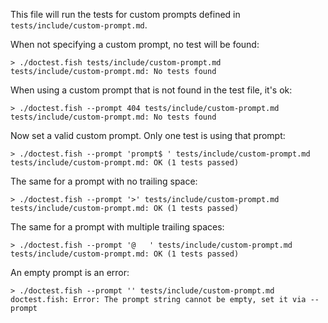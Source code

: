 This file will run the tests for custom prompts defined in `tests/include/custom-prompt.md`.

When not specifying a custom prompt, no test will be found:

    > ./doctest.fish tests/include/custom-prompt.md
    tests/include/custom-prompt.md: No tests found

When using a custom prompt that is not found in the test file, it's ok:

    > ./doctest.fish --prompt 404 tests/include/custom-prompt.md
    tests/include/custom-prompt.md: No tests found

Now set a valid custom prompt. Only one test is using that prompt:

    > ./doctest.fish --prompt 'prompt$ ' tests/include/custom-prompt.md
    tests/include/custom-prompt.md: OK (1 tests passed)

The same for a prompt with no trailing space:

    > ./doctest.fish --prompt '>' tests/include/custom-prompt.md
    tests/include/custom-prompt.md: OK (1 tests passed)

The same for a prompt with multiple trailing spaces:

    > ./doctest.fish --prompt '@   ' tests/include/custom-prompt.md
    tests/include/custom-prompt.md: OK (1 tests passed)

An empty prompt is an error:

    > ./doctest.fish --prompt '' tests/include/custom-prompt.md
    doctest.fish: Error: The prompt string cannot be empty, set it via --prompt
